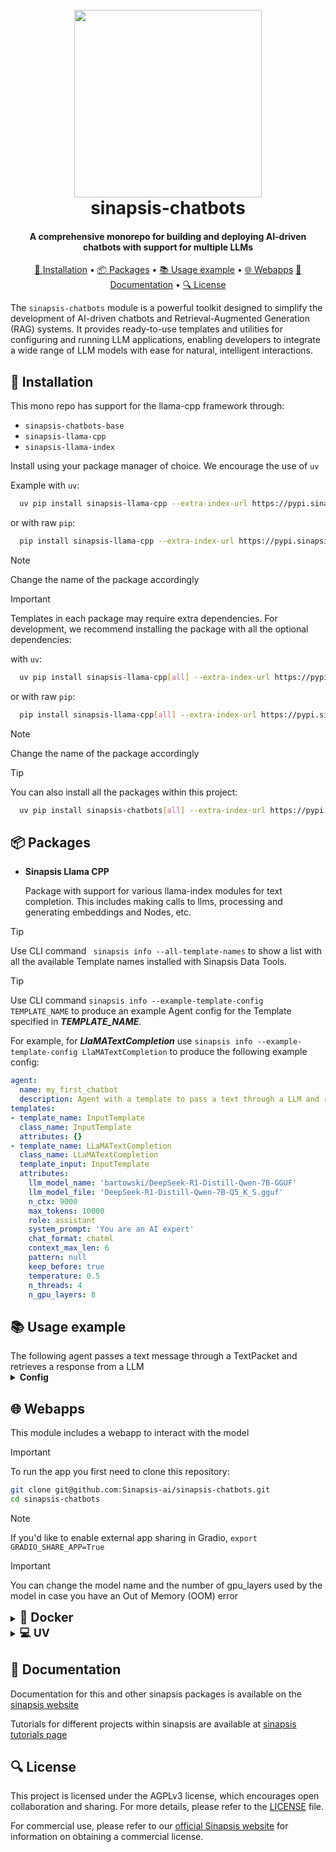 <h1 align="center">
<br>
<a href="https://sinapsis.tech/">
  <img
    src="https://github.com/Sinapsis-AI/brand-resources/blob/main/sinapsis_logo/4x/logo.png?raw=true"
    alt="" width="300">
</a>
<br>
sinapsis-chatbots
<br>
</h1>

<h4 align="center">A comprehensive monorepo for building and deploying AI-driven chatbots with support for multiple LLMs</h4>

<p align="center">
<a href="#installation">🐍 Installation</a> •
<a href="#packages">📦 Packages</a> •
<a href="#example">📚 Usage example</a> •
<a href="#webapps">🌐 Webapps</a>
<a href="#documentation">📙 Documentation</a> •
<a href="#license">🔍 License</a>
</p>

The `sinapsis-chatbots` module is a powerful toolkit designed to simplify the development of AI-driven chatbots and Retrieval-Augmented Generation (RAG) systems. It provides ready-to-use templates and utilities for configuring and running LLM applications, enabling developers to integrate a wide range of LLM models with ease for natural, intelligent interactions.

<h2 id="installation">🐍 Installation</h2>

This mono repo has support for the  llama-cpp framework through:
* <code>sinapsis-chatbots-base</code>
* <code>sinapsis-llama-cpp</code>
* <code>sinapsis-llama-index</code>



Install using your package manager of choice. We encourage the use of <code>uv</code>

Example with <code>uv</code>:

```bash
  uv pip install sinapsis-llama-cpp --extra-index-url https://pypi.sinapsis.tech
```
 or with raw <code>pip</code>:
```bash
  pip install sinapsis-llama-cpp --extra-index-url https://pypi.sinapsis.tech
```
> [!NOTE]
> Change the name of the package accordingly

> [!IMPORTANT]
> Templates in each package may require extra dependencies. For development, we recommend installing the package with all the optional dependencies:
>

with <code>uv</code>:

```bash
  uv pip install sinapsis-llama-cpp[all] --extra-index-url https://pypi.sinapsis.tech
```
 or with raw <code>pip</code>:
```bash
  pip install sinapsis-llama-cpp[all] --extra-index-url https://pypi.sinapsis.tech
```
> [!NOTE]
> Change the name of the package accordingly

> [!TIP]
> You can also install all the packages within this project:
>
```bash
  uv pip install sinapsis-chatbots[all] --extra-index-url https://pypi.sinapsis.tech
```
<h2 id="packages">📦 Packages</h2>


- **Sinapsis Llama CPP**

    Package with support for various llama-index modules for text completion. This includes
    making calls to llms, processing and generating embeddings and Nodes, etc.



> [!TIP]
> Use CLI command ``` sinapsis info --all-template-names``` to show a list with all the available Template names installed with Sinapsis Data Tools.

> [!TIP]
> Use CLI command ```sinapsis info --example-template-config TEMPLATE_NAME``` to produce an example Agent config for the Template specified in ***TEMPLATE_NAME***.

For example, for ***LlaMATextCompletion*** use ```sinapsis info --example-template-config LlaMATextCompletion``` to produce the following example config:

```yaml
agent:
  name: my_first_chatbot
  description: Agent with a template to pass a text through a LLM and return a response
templates:
- template_name: InputTemplate
  class_name: InputTemplate
  attributes: {}
- template_name: LLaMATextCompletion
  class_name: LLaMATextCompletion
  template_input: InputTemplate
  attributes:
    llm_model_name: 'bartowski/DeepSeek-R1-Distill-Qwen-7B-GGUF'
    llm_model_file: 'DeepSeek-R1-Distill-Qwen-7B-Q5_K_S.gguf'
    n_ctx: 9000
    max_tokens: 10000
    role: assistant
    system_prompt: 'You are an AI expert'
    chat_format: chatml
    context_max_len: 6
    pattern: null
    keep_before: true
    temperature: 0.5
    n_threads: 4
    n_gpu_layers: 8
```

<h2 id="example">📚 Usage example</h2>
The following agent passes a text message through a TextPacket and retrieves a response from a LLM
<details id='usage'><summary><strong><span style="font-size: 1.0em;"> Config</span></strong></summary>

```yaml
agent:
  name: chat_completion
  description: Agent with a chatbot that makes a call to the LLM model using a context uploaded from a file

templates:
- template_name: InputTemplate
  class_name: InputTemplate
  attributes: { }

- template_name: TextInput
  class_name: TextInput
  template_input: InputTemplate
  attributes:
    text: what is AI?
- template_name: LLaMATextCompletion
  class_name: LLaMATextCompletion
  template_input: TextInput
  attributes:
    llm_model_name: bartowski/DeepSeek-R1-Distill-Qwen-7B-GGUF
    llm_model_file: DeepSeek-R1-Distill-Qwen-7B-Q5_K_S.gguf
    n_ctx: 9000
    max_tokens: 10000
    temperature: 0.7
    n_threads: 8
    n_gpu_layers: 29
    chat_format: chatml
    system_prompt : "You are a python and AI agents expert and you provided reasoning behind every answer you give."
    keep_before: True
```
</details>
<h2 id="webapps">🌐 Webapps</h2>

This module includes a webapp to interact with the model

> [!IMPORTANT]
> To run the app you first need to clone this repository:

```bash
git clone git@github.com:Sinapsis-ai/sinapsis-chatbots.git
cd sinapsis-chatbots
```

> [!NOTE]
> If you'd like to enable external app sharing in Gradio, `export GRADIO_SHARE_APP=True`

> [!IMPORTANT]
> You can change the model name and the number of gpu_layers used by the model in case you have an Out of Memory (OOM) error


<details>
<summary id="uv"><strong><span style="font-size: 1.4em;">🐳 Docker</span></strong></summary>

**IMPORTANT** This docker image depends on the sinapsis-nvidia:base image. Please refer to the official [sinapsis](https://github.com/Sinapsis-ai/sinapsis?tab=readme-ov-file#docker) instructions to Build with Docker.

1. **Build the sinapsis-chatbots image**:
```bash
docker compose -f docker/compose.yaml build
```
2. **Start the container**
```bash
docker compose -f docker/compose_apps.yaml up sinapsis-simple-chatbot -d
```
2. Check the status:
```bash
docker logs -f sinapsis-simple-chatbot
```
**NOTE**: You can also deploy the service for the RAG chatbot using
```bash
docker compose -f docker/compose_apps.yaml up sinapsis-rag-chatbot -d
```

3. The logs will display the URL to access the webapp, e.g.,:
```bash
Running on local URL:  http://127.0.0.1:7860
```
**NOTE**: The url may be different, check the logs
4. To stop the app:
```bash
docker compose -f docker/compose_apps.yaml down
```

**To use a different chatbot configuration (e.g. OpenAI-based chat), update the `AGENT_CONFIG_PATH` environmental variable to point to the desired YAML file.**

For example, to use OpenAI chat:
```yaml
environment:
 AGENT_CONFIG_PATH: webapps/configs/openai_simple_chat.yaml
 OPENAI_API_KEY: your_api_key
```

</details>
<details>
<summary><strong><span style="font-size: 1.25em;">💻  UV</span></strong></summary>

1. Export the environment variable to install the python bindings for llama-cpp



```bash
export CMAKE_ARGS="-DGGML_CUDA=on"
export FORCE_CMAKE="1"
```
2. export CUDACXX:
```bash
export CUDACXX=$(command -v nvcc)
```
3. **Create the virtual environment and sync dependencies:**

```bash
uv sync --frozen
```

4. **Install the wheel**:
```bash
uv pip install sinapsis-chatbots[all] --extra-index-url https://pypi.sinapsis.tech
```

5. **Run the webapp**:
```bash
uv run webapps/llama_cpp_simple_chatbot.py
```

**NOTE:** To use OpenAI for the simple chatbot, set your API key and specify the correct configuration file
```bash
export AGENT_CONFIG_PATH=webapps/configs/openai_simple_chat.yaml
export OPENAI_API_KEY=your_api_key
```
and run step 5 again

**NOTE**: You can also deploy the service for the RAG chatbot using

```bash
uv run webapps/llama_index_rag_chatbot.py
```
6. **The terminal will display the URL to access the webapp, e.g.**:

NOTE: The url can be different, check the output of the terminal
```bash
Running on local URL:  http://127.0.0.1:7860
```

</details>


<h2 id="documentation">📙 Documentation</h2>

Documentation for this and other sinapsis packages is available on the [sinapsis website](https://docs.sinapsis.tech/docs)

Tutorials for different projects within sinapsis are available at [sinapsis tutorials page](https://docs.sinapsis.tech/tutorials)


<h2 id="license">🔍 License</h2>

This project is licensed under the AGPLv3 license, which encourages open collaboration and sharing. For more details, please refer to the [LICENSE](LICENSE) file.

For commercial use, please refer to our [official Sinapsis website](https://sinapsis.tech) for information on obtaining a commercial license.





